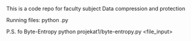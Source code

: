 This is a code repo for faculty subject Data compression and protection

Running files:
python <filename>.py

P.S.
fo Byte-Entropy
python projekat1/byte-entropy.py <file_input>

